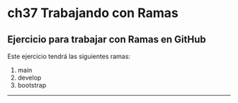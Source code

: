 # ch37 Trabajando con Ramas
## Ejercicio para trabajar con Ramas en GitHub

Este ejercicio tendrá las siguientes ramas:
1. main
2. develop
3. bootstrap


---